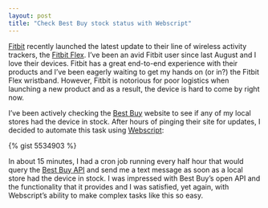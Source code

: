 ```yaml
---
layout: post
title: "Check Best Buy stock status with Webscript"
---
```


[Fitbit](http://www.fitbit.com) recently launched the latest update to their line of wireless activity trackers, the [Fitbit Flex](http://www.fitbit.com/flex). I’ve been an avid Fitbit user since last August and I love their devices. Fitbit has a great end-to-end experience with their products and I’ve been eagerly waiting to get my hands on (or in?) the Fitbit Flex wristband. However, Fitbit is notorious for poor logistics when launching a new product and as a result, the device is hard to come by right now.

I’ve been actively checking the [Best Buy](http://www.bestbuy.com) website to see if any of my local stores had the device in stock. After hours of pinging their site for updates, I decided to automate this task using [Webscript](http://www.webscript.io):

{% gist 5534903 %} 

In about 15 minutes, I had a cron job running every half hour that would query the [Best Buy API](https://bbyopen.com/developer) and send me a text message as soon as a local store had the device in stock. I was impressed with Best Buy’s open API and the functionality that it provides and I was satisfied, yet again, with Webscript’s ability to make complex tasks like this so easy.

